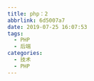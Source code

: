 ```yaml
---
title: php：2
abbrlink: 6d5007a7
date: 2019-07-25 16:07:53
tags:
  - PHP
  - 后端
categories:
  - 技术
  - PHP
---
```

